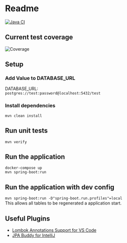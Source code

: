 # Readme
[![Java CI](https://github.com/franziskakoellschen/kinoticketreservierung_backend/actions/workflows/java_ci.yml/badge.svg)](https://github.com/franziskakoellschen/kinoticketreservierung_backend/actions/workflows/java_ci.yml)

## Current test coverage
![Coverage](.github/badges/jacoco.svg)

## Setup
### Add Value to DATABASE_URL
DATABASE_URL: \
`postgres://test:password@localhost:5432/test`

### Install dependencies
`mvn clean install`

## Run unit tests
`mvn verify`

## Run the application
`docker-compose up` \
`mvn spring-boot:run`

## Run the application with dev config
`mvn spring-boot:run -D"spring-boot.run.profiles"=local` \
This allows all tables to be regenerated a application start.

## Useful Plugins
- [Lombok Annotations Support for VS Code](https://marketplace.visualstudio.com/items?itemName=GabrielBB.vscode-lombok)
- [JPA Buddy for IntelliJ](https://plugins.jetbrains.com/plugin/15075-jpa-buddy)
